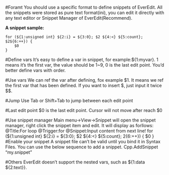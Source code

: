#Foramt
You should use a specific format to define snippets of EverEdit. All the snippets were stored as pure text format(ini), you can edit it directly with any text editor or Snippet Manager of EverEdit(Recommend).

**A snippet sample:**

    for (${1:unsigned int} ${2:i} = ${3:0}; $2 ${4:<} ${5:count}; $2${6:++}) {
        $0
    }


#Define vars
It’s easy to define a var in snippet, for example:${1:myvar}. 1 means it’s the first var, the value should be 1~9, 0 is the last edit point. You’d better define vars with order.

#Use vars
We can ref the var after defining, fox example $1. It means we ref the first var that has been defined. If you want to insert $, just input it twice $$.

#Jump
Use Tab or Shift+Tab to jump between each edit point

#Last edit point
$0 is the last edit point. Cursor will not move after reach $0

#Use snippet manager
Main menu->View->Snippet will open the snippet manager, right click the snippet item and edit. It will display as forllows:
    @Title:For loop
    @Trigger:for
    @Snippet:Input content from next line!
    for (${1:unsigned int} ${2:i} = ${3:0}; $2 ${4:<} ${5:count}; $2${6:++}) {
      $0
    }
#Enable your snippet
A snippet file can’t be valid until you bind it in Syntax Files. You can use the below sequence to add a snippet.
    Cpp.AddSnippet “my.snippet”


#Others
EverEdit doesn’t support the nested vars, such as ${1:data ${2:text}}.

